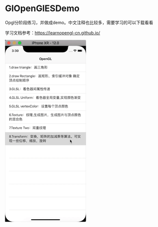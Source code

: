 # GlOpenGlESDemo
Opgl分阶段练习，并做成demo。中文注释也比较多，需要学习的可以下载看看


学习文档参考：https://learnopengl-cn.github.io/


![image](https://github.com/gleeeli/GlOpenGlESDemo/blob/master/%E6%95%88%E6%9E%9C%E5%9B%BE.gif)
